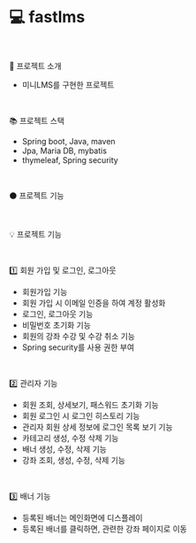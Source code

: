 # :computer: fastlms 

<br>

:page_with_curl: 프로젝트 소개
- 미니LMS를 구현한 프로젝트

<br> 

:books: 프로젝트 스택
- Spring boot, Java, maven
- Jpa, Maria DB, mybatis
- thymeleaf, Spring security

<br>

:black_circle: 프로젝트 기능

<br>

:bulb: 프로젝트 기능

<br>

:one: 회원 가입 및 로그인, 로그아웃
- 회원가입 기능
- 회원 가입 시 이메일 인증을 하여 계정 활성화
- 로그인, 로그아웃 기능
- 비밀번호 초기화 기능
- 회원의 강좌 수강 및 수강 취소 기능
- Spring security를 사용 권한 부여

<br>

:two: 관리자 기능
- 회원 조회, 상세보기, 패스워드 초기화 기능
- 회원 로그인 시 로그인 히스토리 기능
- 관리자 회원 상세 정보에 로그인 목록 보기 기능
- 카테고리 생성, 수정 삭제 기능
- 배너 생성, 수정, 삭제 기능
- 강좌 조회, 생성, 수정, 삭제 기능 


<br>

:three: 배너 기능
- 등록된 배너는 메인화면에 디스플레이
- 등록된 배너를 클릭하면, 관련한 강좌 페이지로 이동

<br>

